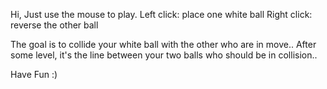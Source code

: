 Hi,
Just use the mouse to play.
Left click: place one white ball
Right click: reverse the other ball

The goal is to collide your white ball with the other who are in move..
After some level, it's the line between your two balls who should be in collision..

Have Fun :)